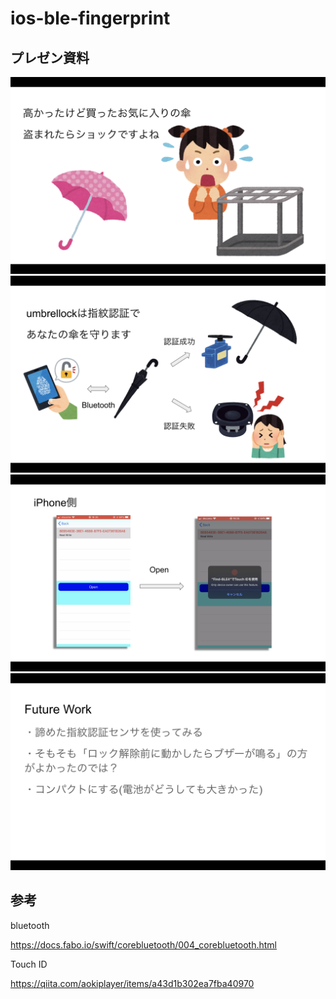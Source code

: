 # ios-ble-fingerprint

## プレゼン資料

<img src="https://github.com/maosasa/ios-ble-fingerprint/blob/master/%E3%82%B9%E3%82%AF%E3%83%AA%E3%83%BC%E3%83%B3%E3%82%B7%E3%83%A7%E3%83%83%E3%83%88%202021-12-19%209.05.58.png?raw=true" width=800>

<img src="https://github.com/maosasa/ios-ble-fingerprint/blob/master/%E3%82%B9%E3%82%AF%E3%83%AA%E3%83%BC%E3%83%B3%E3%82%B7%E3%83%A7%E3%83%83%E3%83%88%202021-12-19%209.06.06.png?raw=true" width=800>

<img src="https://github.com/maosasa/ios-ble-fingerprint/blob/master/%E3%82%B9%E3%82%AF%E3%83%AA%E3%83%BC%E3%83%B3%E3%82%B7%E3%83%A7%E3%83%83%E3%83%88%202021-12-19%209.06.11.png?raw=true" width=800>

<img src="https://github.com/maosasa/ios-ble-fingerprint/blob/master/%E3%82%B9%E3%82%AF%E3%83%AA%E3%83%BC%E3%83%B3%E3%82%B7%E3%83%A7%E3%83%83%E3%83%88%202021-12-19%209.06.39.png?raw=true" width=800>

## 参考
bluetooth

https://docs.fabo.io/swift/corebluetooth/004_corebluetooth.html

Touch ID

https://qiita.com/aokiplayer/items/a43d1b302ea7fba40970
